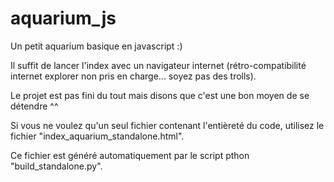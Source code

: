 # aquarium_js
Un petit aquarium basique en javascript :)

Il suffit de lancer l'index avec un navigateur internet (rétro-compatibilité internet explorer non pris en charge... soyez pas des trolls). 

Le projet est pas fini du tout mais disons que c'est une bon moyen de se détendre ^^

Si vous ne voulez qu'un seul fichier contenant l'entièreté du code, utilisez le fichier "index_aquarium_standalone.html".

Ce fichier est généré automatiquement par le script pthon "build_standalone.py".
